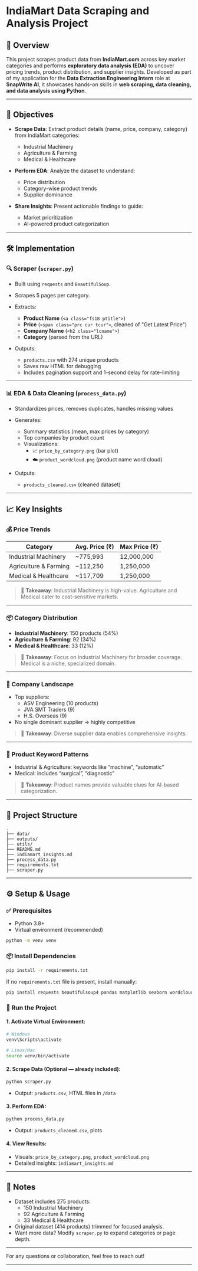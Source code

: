 # IndiaMart Data Scraping and Analysis Project

## 📌 Overview

This project scrapes product data from **IndiaMart.com** across key market categories and performs **exploratory data analysis (EDA)** to uncover pricing trends, product distribution, and supplier insights. Developed as part of my application for the **Data Extraction Engineering Intern** role at **SnapWrite AI**, it showcases hands-on skills in **web scraping, data cleaning, and data analysis using Python**.

---

## 🎯 Objectives

- **Scrape Data**: Extract product details (name, price, company, category) from IndiaMart categories:
  - Industrial Machinery
  - Agriculture & Farming
  - Medical & Healthcare

- **Perform EDA**: Analyze the dataset to understand:
  - Price distribution
  - Category-wise product trends
  - Supplier dominance

- **Share Insights**: Present actionable findings to guide:
  - Market prioritization
  - AI-powered product categorization

---

## 🛠️ Implementation

### 🔍 Scraper (`scraper.py`)
- Built using `requests` and `BeautifulSoup`.
- Scrapes 5 pages per category.
- Extracts:
  - **Product Name** (`<a class="fs18 ptitle">`)
  - **Price** (`<span class="prc cur tcur">`, cleaned of "Get Latest Price")
  - **Company Name** (`<h2 class="lcname">`)
  - **Category** (parsed from the URL)

- Outputs:
  - `products.csv` with 274 unique products
  - Saves raw HTML for debugging
  - Includes pagination support and 1-second delay for rate-limiting

---

### 📊 EDA & Data Cleaning (`process_data.py`)
- Standardizes prices, removes duplicates, handles missing values
- Generates:
  - Summary statistics (mean, max prices by category)
  - Top companies by product count
  - Visualizations:
    - 📈 `price_by_category.png` (bar plot)
    - ☁️ `product_wordcloud.png` (product name word cloud)

- Outputs:
  - `products_cleaned.csv` (cleaned dataset)

---

## 📈 Key Insights

### 💰 Price Trends
| Category               | Avg. Price (₹) | Max Price (₹) |
|------------------------|----------------|----------------|
| Industrial Machinery   | ~775,993       | 12,000,000     |
| Agriculture & Farming  | ~112,250       | 1,250,000      |
| Medical & Healthcare   | ~117,709       | 1,250,000      |

> 🧠 **Takeaway**: Industrial Machinery is high-value. Agriculture and Medical cater to cost-sensitive markets.

---

### 📦 Category Distribution
- **Industrial Machinery**: 150 products (54%)
- **Agriculture & Farming**: 92 (34%)
- **Medical & Healthcare**: 33 (12%)

> 📌 **Takeaway**: Focus on Industrial Machinery for broader coverage. Medical is a niche, specialized domain.

---

### 🏢 Company Landscape
- Top suppliers:
  - ASV Engineering (10 products)
  - JVA SMT Traders (9)
  - H.S. Overseas (9)
- No single dominant supplier → highly competitive

> 🧠 **Takeaway**: Diverse supplier data enables comprehensive insights.

---

### 🔑 Product Keyword Patterns
- Industrial & Agriculture: keywords like “machine”, “automatic”
- Medical: includes “surgical”, “diagnostic”

> 🤖 **Takeaway**: Product names provide valuable clues for AI-based categorization.

---

## 📁 Project Structure

```
.
├── data/
├── outputs/
├── utils/
├── README.md
├── indiamart_insights.md
├── process_data.py
├── requirements.txt
├── scraper.py

```

---

## ⚙️ Setup & Usage

### ✅ Prerequisites
- Python 3.8+
- Virtual environment (recommended)
  
```bash
python -m venv venv
```

### 📦 Install Dependencies
```bash
pip install -r requirements.txt
```

If no `requirements.txt` file is present, install manually:
```bash
pip install requests beautifulsoup4 pandas matplotlib seaborn wordcloud
```

### 🚀 Run the Project

#### 1. Activate Virtual Environment:
```bash
# Windows
venv\Scripts\activate

# Linux/Mac
source venv/bin/activate
```

#### 2. Scrape Data (Optional — already included):
```bash
python scraper.py
```

- Output: `products.csv`, HTML files in `/data`

#### 3. Perform EDA:
```bash
python process_data.py
```

- Output: `products_cleaned.csv`, plots

#### 4. View Results:
- Visuals: `price_by_category.png`, `product_wordcloud.png`
- Detailed insights: `indiamart_insights.md`

---

## 🧩 Notes

- Dataset includes 275 products:
  - 150 Industrial Machinery
  - 92 Agriculture & Farming
  - 33 Medical & Healthcare
- Original dataset (414 products) trimmed for focused analysis.
- Want more data? Modify `scraper.py` to expand categories or page depth.

---
For any questions or collaboration, feel free to reach out!

---
